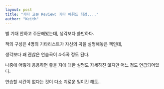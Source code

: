 ```yaml
---
layout: post
title: "기타 교본 Review: 기타 에튀드 최강...."
author: "Keith"
---
```


별 기대 안하고 주문해봤는데, 생각보다 쓸만하다. 

책의 구성은 4명의 기타리스트가 자신의 곡을 설명해놓은 책인데,

생각보다 꽤 괜찮은 연습곡이 4-5곡 정도 된다. 

나중에 어떻게 응용하면 좋을 지에 대한 설명도 자세하진 않지만 어느 정도 언급되어있다.

연습할 시간이 없다는 것이 다소 괴로운 일이긴 해도..


